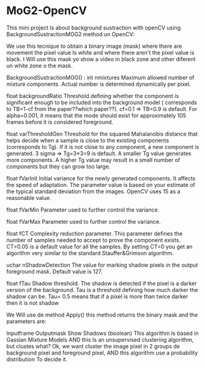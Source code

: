 # MoG2-OpenCV
This mini project Is about  background sustraction with openCV using BackgroundSustractionMOG2 method un OpenCV:

We use this tecnique to obtain a binary image (mask) where there are movement the pixel value Is white and where there aren't the pixel value is black.
I Will use this mask yo show a vídeo in black zone and other diferent un white zone o the mask.



BackgroundSustractionMOG() :
int nmixtures
Maximum allowed number of mixture components. Actual number is determined dynamically per pixel.

float backgroundRatio
Threshold defining whether the component is significant enough to be included into the background model ( corresponds to TB=1-cf from the paper??which paper??). cf=0.1 => TB=0.9 is default. For alpha=0.001, it means that the mode should exist for approximately 105 frames before it is considered foreground.

float varThresholdGen
Threshold for the squared Mahalanobis distance that helps decide when a sample is close to the existing components (corresponds to Tg). If it is not close to any component, a new component is generated. 3 sigma => Tg=3*3=9 is default. A smaller Tg value generates more components. A higher Tg value may result in a small number of components but they can grow too large.

float fVarInit
Initial variance for the newly generated components. It affects the speed of adaptation. The parameter value is based on your estimate of the typical standard deviation from the images. OpenCV uses 15 as a reasonable value.

float fVarMin
Parameter used to further control the variance.

float fVarMax
Parameter used to further control the variance.

float fCT
Complexity reduction parameter. This parameter defines the number of samples needed to accept to prove the component exists. CT=0.05 is a default value for all the samples. By setting CT=0 you get an algorithm very similar to the standard Stauffer&Grimson algorithm.

uchar nShadowDetection
The value for marking shadow pixels in the output foreground mask. Default value is 127.

float fTau
Shadow threshold. The shadow is detected if the pixel is a darker version of the background. Tau is a threshold defining how much darker the shadow can be. Tau= 0.5 means that if a pixel is more than twice darker then it is not shadow

We Will use de method Apply() this method returns the binary mask and the parameters are:

Inputframe 
Outputmask 
Show Shadows (boolean)
This algorithm Is based in Gassian Mixture Models AND this Is an unsupervised clustering algorithm, but clustes what? Ok, we want cluster the image pixel in 2 groups de background pixel and foreground pixel, AND this algorithm use a probability distribution 
To decide it.

 
